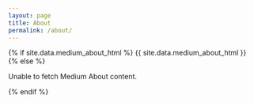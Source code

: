 ```yaml
---
layout: page
title: About
permalink: /about/
---
```


<div class="medium-about">
  {% if site.data.medium_about_html %}
    {{ site.data.medium_about_html }}
  {% else %}
    <p>Unable to fetch Medium About content.</p>
  {% endif %}
</div>
